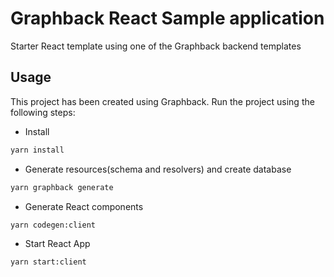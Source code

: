 # Graphback React Sample application

Starter React template using one of the Graphback backend templates

## Usage

This project has been created using Graphback. 
Run the project using the following steps:

- Install

```sh
yarn install
```

- Generate resources(schema and resolvers) and create database

```sh
yarn graphback generate
```

- Generate React components
```
yarn codegen:client
```

- Start React App

```sh
yarn start:client
```
